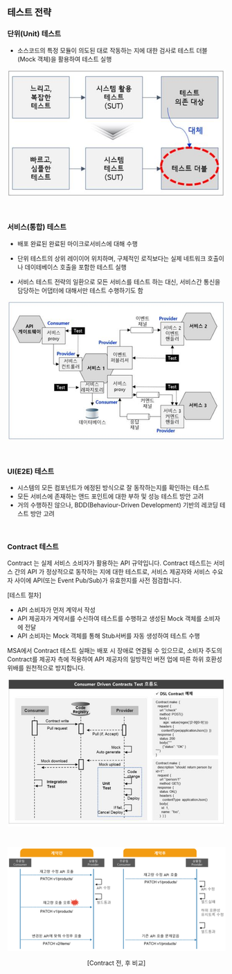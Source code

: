## 테스트 전략 

### **단위(Unit) 테스트**

  - 소스코드의 특정 모듈이 의도된 대로 작동하는 지에 대한 검사로 테스트 더블(Mock 객체)을 활용하여 테스트 실행

<div style="text-align: center;">

![](/contents/02_계획단계/03/image1.jpg)

</div>
<br/>

### **서비스(통합) 테스트**

  - 배포 완료된 완료된 마이크로서비스에 대해 수행

  - 단위 테스트의 상위 레이이어 위치하며, 구체적인 로직보다는 실제 네트워크 호출이나 데이테베이스 호출을 포함한 테스트 실행

  - 서비스 테스트 전략의 일환으로 모든 서비스를 테스트 하는 대신, 서비스간 통신을 담당하는 어댑터에 대해서만 테스트 수행하기도 함

<div style="text-align: center;">

![](/contents/02_계획단계/03/image2.jpg)

</div>
<br/>

### **UI(E2E) 테스트**

  - 시스템의 모든 컴포넌트가 에정된 방식으로 잘 동작하는지를 확인하는 테스트
  - 모든 서비스에 존재하는 앤드 포인트에 대한 부하 및 성능 테스트 방안 고려
  - 거의 수행하진 않으나, BDD(Behaviour-Driven Development) 기반의 레코딩 테스트 방안 고려

<br/>

### **Contract 테스트**

Contract 는 실제 서비스 소비자가 활용하는 API 규약입니다. 
Contract 테스트는 서비스 간의 API 가 정상적으로 동작하는 지에 대한 테스트로, 서비스 제공자와 서비스 수요자 사이에 API(또는 Event Pub/Sub)가 유효한지를 사전 점검합니다.

\[테스트 절차\]

  - API 소비자가 먼저 계약서 작성
  - API 제공자가 계약서를 수신하여 테스트를 수행하고 생성된 Mock 객체를 소비자에 전달
  - API 소비자는 Mock 객체를 통해 Stub서버를 자동 생성하여 테스트 수행
  
MSA에서 Contract 테스트 실패는 배포 시 장애로 연결될 수 있으므로, 소비자 주도의 Contract를 제공자 측에 적용하여 API 제공자의 일방적인 버전 업에 따른 하위 호환성 위배를 원천적으로 방지합니다.

<div style="text-align: center;">

![](/contents/02_계획단계/03/image3.jpg)

<br/>

![](/img/02_Planning/04/image13.png)

\[Contract 전, 후 비교\]

</div>